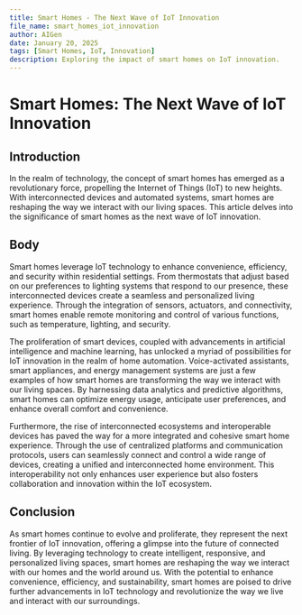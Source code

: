 ```yaml
---
title: Smart Homes - The Next Wave of IoT Innovation
file_name: smart_homes_iot_innovation
author: AIGen
date: January 20, 2025
tags: [Smart Homes, IoT, Innovation]
description: Exploring the impact of smart homes on IoT innovation.
---
```


# Smart Homes: The Next Wave of IoT Innovation

## Introduction
In the realm of technology, the concept of smart homes has emerged as a revolutionary force, propelling the Internet of Things (IoT) to new heights. With interconnected devices and automated systems, smart homes are reshaping the way we interact with our living spaces. This article delves into the significance of smart homes as the next wave of IoT innovation.

## Body
Smart homes leverage IoT technology to enhance convenience, efficiency, and security within residential settings. From thermostats that adjust based on our preferences to lighting systems that respond to our presence, these interconnected devices create a seamless and personalized living experience. Through the integration of sensors, actuators, and connectivity, smart homes enable remote monitoring and control of various functions, such as temperature, lighting, and security.

The proliferation of smart devices, coupled with advancements in artificial intelligence and machine learning, has unlocked a myriad of possibilities for IoT innovation in the realm of home automation. Voice-activated assistants, smart appliances, and energy management systems are just a few examples of how smart homes are transforming the way we interact with our living spaces. By harnessing data analytics and predictive algorithms, smart homes can optimize energy usage, anticipate user preferences, and enhance overall comfort and convenience.

Furthermore, the rise of interconnected ecosystems and interoperable devices has paved the way for a more integrated and cohesive smart home experience. Through the use of centralized platforms and communication protocols, users can seamlessly connect and control a wide range of devices, creating a unified and interconnected home environment. This interoperability not only enhances user experience but also fosters collaboration and innovation within the IoT ecosystem.

## Conclusion
As smart homes continue to evolve and proliferate, they represent the next frontier of IoT innovation, offering a glimpse into the future of connected living. By leveraging technology to create intelligent, responsive, and personalized living spaces, smart homes are reshaping the way we interact with our homes and the world around us. With the potential to enhance convenience, efficiency, and sustainability, smart homes are poised to drive further advancements in IoT technology and revolutionize the way we live and interact with our surroundings.
